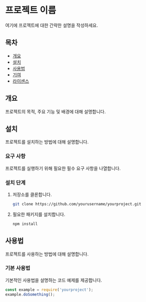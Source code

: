 # 프로젝트 이름

여기에 프로젝트에 대한 간략한 설명을 작성하세요.

## 목차
- [개요](#개요)
- [설치](#설치)
- [사용법](#사용법)
- [기여](#기여)
- [라이센스](#라이센스)

## 개요
프로젝트의 목적, 주요 기능 및 배경에 대해 설명합니다.

## 설치
프로젝트를 설치하는 방법에 대해 설명합니다.

### 요구 사항
프로젝트를 실행하기 위해 필요한 필수 요구 사항을 나열합니다.

### 설치 단계
1. 저장소를 클론합니다.
    ```bash
    git clone https://github.com/yourusername/yourproject.git
    ```
2. 필요한 패키지를 설치합니다.
    ```bash
    npm install
    ```

## 사용법
프로젝트를 사용하는 방법에 대해 설명합니다.

### 기본 사용법
기본적인 사용법을 설명하는 코드 예제를 제공합니다.
```javascript
const example = require('yourproject');
example.doSomething();
